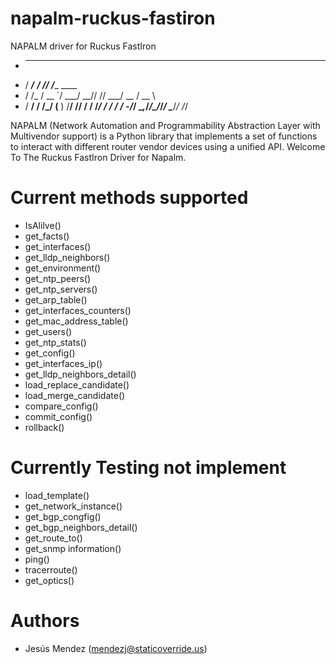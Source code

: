 # napalm-ruckus-fastiron
NAPALM driver for Ruckus FastIron

-    ______           __  ____               
-   / ____/___ ______/ /_/  _/________  ____ 
-  / /_  / __ `/ ___/ __// // ___/ __ \/ __ \
- / __/ / /_/ (__  ) /__/ // /  / /_/ / / / /
-/_/    \__,_/____/\__/___/_/   \____/_/ /_/


NAPALM (Network Automation and Programmability Abstraction Layer with Multivendor support) is a Python library that implements a set of functions to interact with different router vendor devices using a unified API.
Welcome To The Ruckus FastIron Driver for Napalm. 


Current methods supported
=======
- IsAlilve()
- get_facts()
- get_interfaces()
- get_lldp_neighbors()
- get_environment()
- get_ntp_peers()
- get_ntp_servers()
- get_arp_table()
- get_interfaces_counters()
- get_mac_address_table()
- get_users()
- get_ntp_stats()
- get_config()
- get_interfaces_ip()
- get_lldp_neighbors_detail()
- load_replace_candidate()
- load_merge_candidate()
- compare_config()
- commit_config()
- rollback()

Currently Testing not implement
=======
- load_template()
- get_network_instance()
- get_bgp_congfig()
- get_bgp_neighbors_detail()
- get_route_to()
- get_snmp information()
- ping()
- tracerroute()
- get_optics()


Authors
=======
 * Jesús Mendez ([mendezj@staticoverride.us](mailto:mendezj@staticoverride.us))
